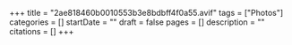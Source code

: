 +++
title = "2ae818460b0010553b3e8bdbff4f0a55.avif"
tags = ["Photos"]
categories = []
startDate = ""
draft = false
pages = []
description = ""
citations = []
+++
